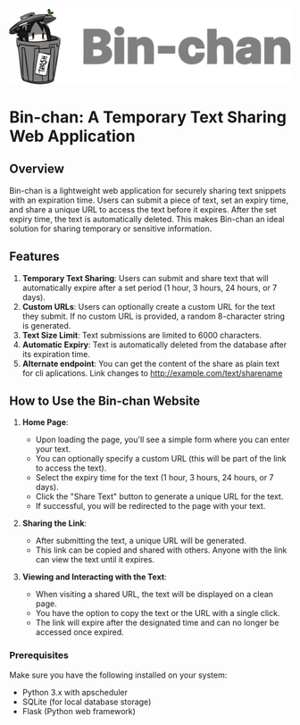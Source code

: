 ![bin-chan](https://github.com/PolishTanker/bin/blob/main/static/images/logo.svg?raw=true)

# Bin-chan: A Temporary Text Sharing Web Application

## Overview

Bin-chan is a lightweight web application for securely sharing text snippets with an expiration time. Users can submit a piece of text, set an expiry time, and share a unique URL to access the text before it expires. After the set expiry time, the text is automatically deleted. This makes Bin-chan an ideal solution for sharing temporary or sensitive information.

## Features

1. **Temporary Text Sharing**: Users can submit and share text that will automatically expire after a set period (1 hour, 3 hours, 24 hours, or 7 days).
2. **Custom URLs**: Users can optionally create a custom URL for the text they submit. If no custom URL is provided, a random 8-character string is generated.
3. **Text Size Limit**: Text submissions are limited to 6000 characters.
4. **Automatic Expiry**: Text is automatically deleted from the database after its expiration time.
5. **Alternate endpoint**: You can get the content of the share as plain text for cli aplications. Link changes to http://example.com/text/sharename 

## How to Use the Bin-chan Website

1. **Home Page**:
   - Upon loading the page, you'll see a simple form where you can enter your text.
   - You can optionally specify a custom URL (this will be part of the link to access the text).
   - Select the expiry time for the text (1 hour, 3 hours, 24 hours, or 7 days).
   - Click the "Share Text" button to generate a unique URL for the text.
   - If successful, you will be redirected to the page with your text.

2. **Sharing the Link**:
   - After submitting the text, a unique URL will be generated.
   - This link can be copied and shared with others. Anyone with the link can view the text until it expires.

3. **Viewing and Interacting with the Text**:
   - When visiting a shared URL, the text will be displayed on a clean page.
   - You have the option to copy the text or the URL with a single click.
   - The link will expire after the designated time and can no longer be accessed once expired.

### Prerequisites

Make sure you have the following installed on your system:
- Python 3.x with apscheduler
- SQLite (for local database storage)
- Flask (Python web framework)
